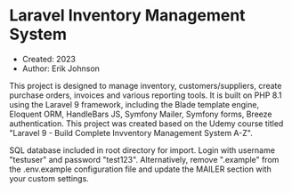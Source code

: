 # Laravel Inventory Management System

* Created: 2023
* Author: Erik Johnson

This project is designed to manage inventory, customers/suppliers, create purchase orders, invoices and various reporting tools. It is built on PHP 8.1 using the Laravel 9 framework, including the Blade template engine, Eloquent ORM, HandleBars JS,
Symfony Mailer, Symfony forms, Breeze authentication. This project was created based on the Udemy course titled "Laravel 9 - Build Complete Invventory Management System A-Z".

SQL database included in root directory for import. Login with username "testuser" and password "test123". Alternatively, remove ".example" from the
 .env.example configuration file and update the MAILER section with your custom settings.